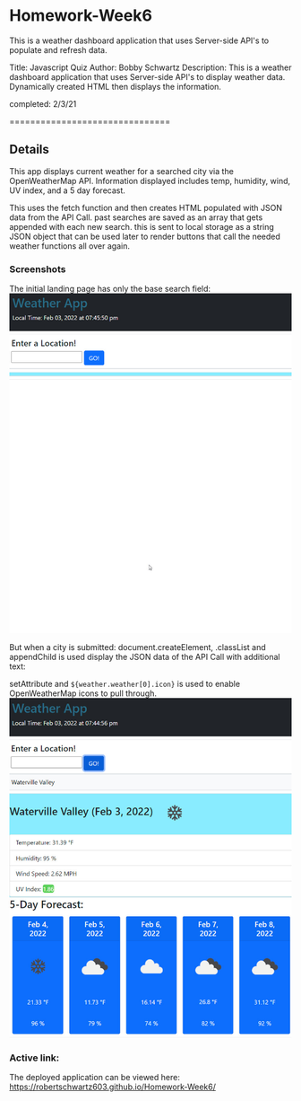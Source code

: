 # Homework-Week6
This is a weather dashboard application that uses Server-side API's to populate and refresh data.

Title: Javascript Quiz
Author: Bobby Schwartz
Description: This is a weather dashboard application that uses Server-side API's to display weather data. Dynamically created HTML then displays the information.

completed: 2/3/21

===============================

## Details
This app displays current weather for a searched city via the OpenWeatherMap API. Information displayed includes temp, humidity, wind, UV index, and a 5 day forecast.

This uses the fetch function and then creates HTML populated with JSON data from the API Call.
past searches are saved as an array that gets appended with each new search. this is sent to local storage as a string JSON object that can be used later to render buttons that call the needed weather functions all over again.

### Screenshots

The initial landing page has only the base search field:
![See example of initial page](./assets/img/weather2.jpg)

But when a city is submitted: document.createElement, .classList and appendChild is used display the JSON data of the API Call with additional text:

setAttribute and `${weather.weather[0].icon}` is used to enable OpenWeatherMap icons to pull through.
![See example of initial page](./assets/img/weather1.jpg)

### Active link:
The deployed application can be viewed here:
https://robertschwartz603.github.io/Homework-Week6/

